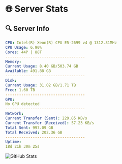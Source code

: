 # 🌐 Server Stats
## 🔍 Server Info
```yaml
CPU: Intel(R) Xeon(R) CPU E5-2699 v4 @ 1312.31MHz
CPU Usage: 6.90%
Cores: 44P | 88T
-----------------------------------
Memory:
Current Usage: 8.40 GB/503.74 GB
Available: 491.88 GB
-----------------------------------
Disk:
Current Usage: 31.02 GB/1.71 TB
Free: 1.60 TB
-----------------------------------
GPU:
No GPU detected
-----------------------------------
Network:
Current Transfer (Sent): 229.85 KB/s
Current Transfer (Received): 57.23 KB/s
Total Sent: 997.09 GB
Total Received: 202.36 GB
-----------------------------------
Uptime:
18d 21h 30m 25s
```
![GitHub Stats](https://img.shields.io/badge/Updated-2025-05-08_14:39:13-blue)